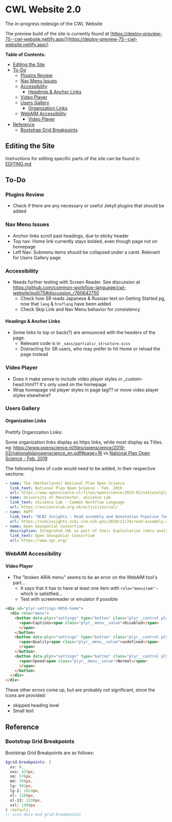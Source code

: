 # CWL Website 2.0

The in-progress redesign of the CWL Website

The preview build of the site is currently found at [https://deploy-preview-75--cwl-website.netlify.app/](https://deploy-preview-75--cwl-website.netlify.app/)

**Table of Contents:**
<!-- MarkdownTOC -->

* [Editing the Site](#editing-the-site)
* [To-Do](#to-do)
  * [Plugins Review](#plugins-review)
  * [Nav Menu Issues](#nav-menu-issues)
  * [Accessibility](#accessibility)
    * [Headings & Anchor Links](#headings--anchor-links)
  * [Video Player](#video-player)
  * [Users Gallery](#users-gallery)
    * [Organization Links](#organization-links)
  * [WebAIM Accessibility](#webaim-accessibility)
    * [Video Player](#video-player-1)
* [Reference](#reference)
  * [Bootstrap Grid Breakpoints](#bootstrap-grid-breakpoints)

<!-- /MarkdownTOC -->

<a id="editing-the-site"></a>
## Editing the Site

Instructions for editing specific parts of the site can be found in [EDITING.md](EDITING.md)

<a id="to-do"></a>
## To-Do

<a id="plugins-review"></a>
### Plugins Review

* Check if there are any necessary or useful Jekyll plugins that should be added

<a id="nav-menu-issues"></a>
### Nav Menu Issues

* Anchor links scroll past headings, due to sticky header 
* Top nav: Home link currently stays bolded, even though page not on homepage
* Left Nav: Submenu items should be collapsed under a caret. Relevant for Users Gallery page

<a id="accessibility"></a>
### Accessibility

* Needs further testing with Screen Reader. See discussion at <https://github.com/common-workflow-language/cwl-website/pull/75#discussion_r760642750>
  * Check how SR reads Japanese & Russian text on Getting Started pg, now that `lang` & `hreflang` have been added
  * Check Skip Link and Nav Menu behavior for consistency

<a id="headings--anchor-links"></a>
#### Headings & Anchor Links

* Some links to top or back(?) are announced with the headers of the page.
  * Relevant code is in `_sass/partials/_structure.scss`
  * Distracting for SR users, who may prefer to hit Home or reload the page instead

<a id="video-player"></a>
### Video Player

* Does it make sense to include video player styles in _custom-head.html?? It's only used on the homepage
* Wrap homepage vid player styles in page tag?? or move video player styles elsewhere?

<a id="users-gallery"></a>
### Users Gallery

<a id="organization-links"></a>
#### Organization Links

Prettify Organization Links:

Some organization links display as https links, while most display as Titles. eg: <https://www.openscience.nl/files/openscience/2019-02/nationalplanopenscience_en.pdf#page=16> vs [National Plan Open Science - Feb. 2019](https://www.openscience.nl/files/openscience/2019-02/nationalplanopenscience_en.pdf#page=16)

The following lines of code would need to be added, in their respective sections:

```yaml
- name: The [Netherlands] National Plan Open Science
  link_text: National Plan Open Science - Feb. 2019
  url: https://www.openscience.nl/files/openscience/2019-02/nationalplanopenscience_en.pdf#page=16
- name: University of Manchester, eScience Lab
  link_text: eScience Lab - Common Workflow Language
  url: https://esciencelab.org.uk/activities/cwl/
- name: RAPT
  link_text: "NCBI Insights : Read assembly and Annotation Pipeline Tool (RAPT) is available for use and testing"
  url: https://ncbiinsights.ncbi.nlm.nih.gov/2020/11/24/read-assembly-and-annotation-pipeline-tool-rapt-is-available-for-use-and-testing/
- name: Open Geospatial Consortium
  description: Integrated CWL as part of their Exploitation (data analytics) Platforms
  link_text: Open Geospatial Consortium
  url: https://www.ogc.org/
```

<a id="webaim-accessibility"></a>
### WebAIM Accessibility

<a id="video-player-1"></a>
#### Video Player

* The "broken ARIA menu" seems to be an error on the WebAIM tool's part...
  - It says that it has to have at least one item with `role="menuitem"` - which is satistfied...
  - Test with screenreader or emulator if possible

```html
<div id="plyr-settings-9859-home">
  <div role="menu">
    <button data-plyr="settings" type="button" class="plyr__control plyr__control--forward" role="menuitem" aria-haspopup="true">
      <span>Captions<span class="plyr__menu__value">Disabled</span>
      </span>
    </button>
    <button data-plyr="settings" type="button" class="plyr__control plyr__control--forward" role="menuitem" aria-haspopup="true" hidden="">
      <span>Quality<span class="plyr__menu__value">undefined</span>
      </span>
    </button>
    <button data-plyr="settings" type="button" class="plyr__control plyr__control--forward" role="menuitem" aria-haspopup="true">
      <span>Speed<span class="plyr__menu__value">Normal</span>
      </span>
    </button>
  </div>
</div>
```

These other errors come up, but are probably not significant, since the icons are provided:

* skipped heading level
* Small text

<a id="reference"></a>
## Reference

<a id="bootstrap-grid-breakpoints"></a>
### Bootstrap Grid Breakpoints

Bootstrap Grid Breakpoints are as follows:

```scss
$grid-breakpoints: (
  xs: 0,
  xxs: 425px,
  sm: 576px,
  md: 768px,
  lg: 992px,
  lg-2: 1024px,
  xl: 1200px,
  xl-13: 1330px,
  xxl: 1400px
) !default;
// scss-docs-end grid-breakpoints
```

